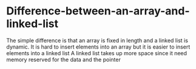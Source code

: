 # Difference-between-an-array-and-linked-list
The simple difference is that an array is fixed in length and a linked list is dynamic.
It is hard to insert elements into an array but it is easier to insert elements into a linked list
A linked list takes up more space since it need memory reserved for the data and the pointer
